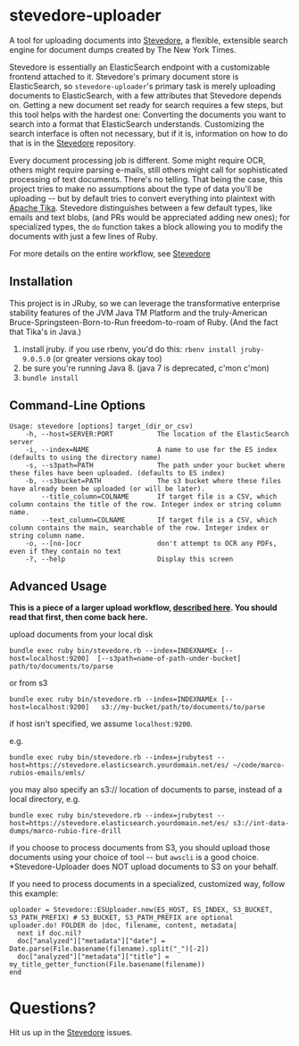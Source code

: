 stevedore-uploader
==================

A tool for uploading documents into [Stevedore](https://github.com/newsdev/stevedore), a flexible, extensible search engine for document dumps created by The New York Times.

Stevedore is essentially an ElasticSearch endpoint with a customizable frontend attached to it. Stevedore's primary document store is ElasticSearch, so `stevedore-uploader`'s primary task is merely uploading documents to ElasticSearch, with a few attributes that Stevedore depends on. Getting a new document set ready for search requires a few steps, but this tool helps with the hardest one: Converting the documents you want to search into a format that ElasticSearch understands. Customizing the search interface is often not necessary, but if it is, information on how to do that is in the [Stevedore](https://github.com/newsdev/stevedore) repository.

Every document processing job is different. Some might require OCR, others might require parsing e-mails, still others might call for sophisticated processing of text documents. There's no telling. That being the case, this project tries to make no assumptions about the type of data you'll be uploading -- but by default tries to convert everything into plaintext with [Apache Tika](https://tika.apache.org/). Stevedore distinguishes between a few default types, like emails and text blobs, (and PRs would be appreciated adding new ones); for specialized types, the `do` function takes a block allowing you to modify the documents with just a few lines of Ruby.

For more details on the entire workflow, see [Stevedore](https://github.com/newsdev/stevedore)

Installation
------------

This project is in JRuby, so we can leverage the transformative enterprise stability features of the JVM Java TM Platform and the truly-American Bruce-Springsteen-Born-to-Run freedom-to-roam of Ruby. (And the fact that Tika's in Java.)

1. install jruby. if you use rbenv, you'd do this:
`rbenv install jruby-9.0.5.0` (or greater versions okay too)
2. be sure you're running Java 8. (java 7 is deprecated, c'mon c'mon)
3. `bundle install`

Command-Line Options
--------------------
````
Usage: stevedore [options] target_(dir_or_csv)
    -h, --host=SERVER:PORT           The location of the ElasticSearch server
    -i, --index=NAME                 A name to use for the ES index (defaults to using the directory name)
    -s, --s3path=PATH                The path under your bucket where these files have been uploaded. (defaults to ES index)
    -b, --s3bucket=PATH              The s3 bucket where these files have already been be uploaded (or will be later).
        --title_column=COLNAME       If target file is a CSV, which column contains the title of the row. Integer index or string column name.
        --text_column=COLNAME        If target file is a CSV, which column contains the main, searchable of the row. Integer index or string column name.
    -o, --[no-]ocr                   don't attempt to OCR any PDFs, even if they contain no text
    -?, --help                       Display this screen
````


Advanced Usage
--------------

**This is a piece of a larger upload workflow, [described here](https://github.com/newsdev/stevedore/blob/master/README.md). You should read that first, then come back here.**

upload documents from your local disk
```
bundle exec ruby bin/stevedore.rb --index=INDEXNAMEx [--host=localhost:9200]  [--s3path=name-of-path-under-bucket] path/to/documents/to/parse
```
or from s3
```
bundle exec ruby bin/stevedore.rb --index=INDEXNAMEx [--host=localhost:9200]   s3://my-bucket/path/to/documents/to/parse
```

if host isn't specified, we assume `localhost:9200`.

e.g. 
```
bundle exec ruby bin/stevedore.rb --index=jrubytest --host=https://stevedore.elasticsearch.yourdomain.net/es/ ~/code/marco-rubios-emails/emls/ 
```

you may also specify an s3:// location of documents to parse, instead of a local directory, e.g.
```
bundle exec ruby bin/stevedore.rb --index=jrubytest --host=https://stevedore.elasticsearch.yourdomain.net/es/ s3://int-data-dumps/marco-rubio-fire-drill
```
if you choose to process documents from S3, you should upload those documents using your choice of tool -- but `awscli` is a good choice. *Stevedore-Uploader does NOT upload documents to S3 on your behalf.

If you need to process documents in a specialized, customized way, follow this example:
````
uploader = Stevedore::ESUploader.new(ES_HOST, ES_INDEX, S3_BUCKET, S3_PATH_PREFIX) # S3_BUCKET, S3_PATH_PREFIX are optional
uploader.do! FOLDER do |doc, filename, content, metadata|
  next if doc.nil?
  doc["analyzed"]["metadata"]["date"] = Date.parse(File.basename(filename).split("_")[-2])
  doc["analyzed"]["metadata"]["title"] = my_title_getter_function(File.basename(filename))
end
````

Questions?
==========

Hit us up in the [Stevedore](https://github.com/newsdev/stevedore) issues.